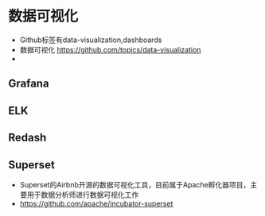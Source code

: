 # 数据可视化
* Github标签有data-visualization,dashboards
* 数据可视化 https://github.com/topics/data-visualization
* 



## Grafana

## ELK

## Redash

## Superset
* Superset的Airbnb开源的数据可视化工具，目前属于Apache孵化器项目，主要用于数据分析师进行数据可视化工作
* https://github.com/apache/incubator-superset
